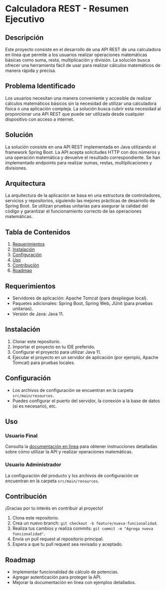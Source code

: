 # Calculadora REST - Resumen Ejecutivo

## Descripción

Este proyecto consiste en el desarrollo de una API REST de una calculadora en línea que permite a los usuarios realizar operaciones matemáticas básicas como suma, resta, multiplicación y división. La solución busca ofrecer una herramienta fácil de usar para realizar cálculos matemáticos de manera rápida y precisa.

## Problema Identificado

Los usuarios necesitan una manera conveniente y accesible de realizar cálculos matemáticos básicos sin la necesidad de utilizar una calculadora física o una aplicación compleja. La solución busca cubrir esta necesidad al proporcionar una API REST que puede ser utilizada desde cualquier dispositivo con acceso a internet.

## Solución

La solución consiste en una API REST implementada en Java utilizando el framework Spring Boot. La API acepta solicitudes HTTP con dos números y una operación matemática y devuelve el resultado correspondiente. Se han implementado endpoints para realizar sumas, restas, multiplicaciones y divisiones.

## Arquitectura

La arquitectura de la aplicación se basa en una estructura de controladores, servicios y repositorios, siguiendo las mejores prácticas de desarrollo de Spring Boot. Se utilizan pruebas unitarias para asegurar la calidad del código y garantizar el funcionamiento correcto de las operaciones matemáticas.

## Tabla de Contenidos

1. [Requerimientos](#requerimientos)
2. [Instalación](#instalación)
3. [Configuración](#configuración)
4. [Uso](#uso)
5. [Contribución](#contribución)
6. [Roadmap](#roadmap)

## Requerimientos

- Servidores de aplicación: Apache Tomcat (para despliegue local).
- Paquetes adicionales: Spring Boot, Spring Web, JUnit (para pruebas unitarias).
- Versión de Java: Java 11.

## Instalación

1. Clonar este repositorio.
2. Importar el proyecto en tu IDE preferido.
3. Configurar el proyecto para utilizar Java 11.
4. Ejecutar el proyecto en un servidor de aplicación (por ejemplo, Apache Tomcat) para pruebas locales.

## Configuración

- Los archivos de configuración se encuentran en la carpeta `src/main/resources`.
- Puedes configurar el puerto del servidor, la conexión a la base de datos (si es necesario), etc.

## Uso

### Usuario Final

Consulta la [documentación en línea](https://example.com/documentation) para obtener instrucciones detalladas sobre cómo utilizar la API y realizar operaciones matemáticas.

### Usuario Administrador

La configuración del producto y los archivos de configuración se encuentran en la carpeta `src/main/resources`.

## Contribución

¡Gracias por tu interés en contribuir al proyecto!

1. Clona este repositorio.
2. Crea un nuevo branch: `git checkout -b feature/nueva-funcionalidad`.
3. Realiza tus cambios y realiza commits: `git commit -m "Agrega nueva funcionalidad"`.
4. Envía un pull request al repositorio principal.
5. Espera a que tu pull request sea revisado y aceptado.

## Roadmap

- Implementar funcionalidad de cálculo de potencias.
- Agregar autenticación para proteger la API.
- Mejorar la documentación en línea con ejemplos detallados.
